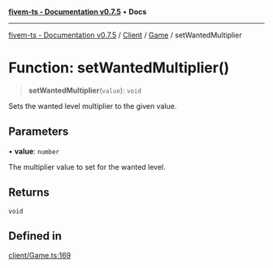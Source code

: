[**fivem-ts - Documentation v0.7.5**](../../../../../README.md) • **Docs**

***

[fivem-ts - Documentation v0.7.5](../../../../../README.md) / [Client](../../../README.md) / [Game](../README.md) / setWantedMultiplier

# Function: setWantedMultiplier()

> **setWantedMultiplier**(`value`): `void`

Sets the wanted level multiplier to the given value.

## Parameters

• **value**: `number`

The multiplier value to set for the wanted level.

## Returns

`void`

## Defined in

[client/Game.ts:169](https://github.com/Purpose-Dev/fivem-ts/blob/main/src/client/Game.ts#L169)
